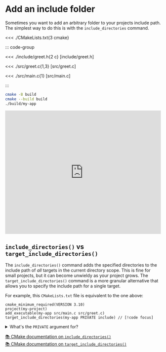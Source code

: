 # Add an include folder

Sometimes you want to add an arbitrary folder to your projects include path. The
simplest way to do this is with the `include_directories` command.

<<< ./CMakeLists.txt{3 cmake}

::: code-group

<<< ./include/greet.h{2 c} [include/greet.h]

<<< ./src/greet.c{1,3} [src/greet.c]

<<< ./src/main.c{1} [src/main.c]

:::

```sh
cmake -B build
cmake --build build
./build/my-app
```

<iframe frameborder="0" height="400" style="width: 100%" src="https://replit.com/@jcbhmr/cmakebyexampledev-include?embed=1#CMakeLists.txt"></iframe>

## `include_directories()` vs `target_include_directories()`

The `include_directories()` command adds the specified directories to the
include path of _all_ targets in the current directory scope. This is fine for
small projects, but it can become unwieldy as your project grows. The
`target_include_directories()` command is a more granular alternative that
allows you to specify the include path for a single target.

For example, this `CMakeLists.txt` file is equivalent to the one above:

```cmake{4}
cmake_minimum_required(VERSION 3.10)
project(my-project)
add_executable(my-app src/main.c src/greet.c)
target_include_directories(my-app PRIVATE include) // [!code focus]
```

<details><summary>What's the <code>PRIVATE</code> argument for?</summary>

It's a required argument. The enum options are `PUBLIC`, `PRIVATE`, and
`INTERFACE`.

> The `INTERFACE`, `PUBLIC` and `PRIVATE` keywords are required to specify the
> scope of the following arguments. `PRIVATE` and `PUBLIC` items will populate
> the `INCLUDE_DIRECTORIES` property of `<target>`. `PUBLIC` and `INTERFACE`
> items will populate the `INTERFACE_INCLUDE_DIRECTORIES` property of
> `<target>`. The following arguments specify include directories.

</details>

<!-- prettier-ignore -->
[📚 CMake documentation on `include_directories()`](https://cmake.org/cmake/help/latest/command/include_directories.html) \
[📚 CMake documentation on `target_include_directories()`](https://cmake.org/cmake/help/latest/command/target_include_directories.html)
